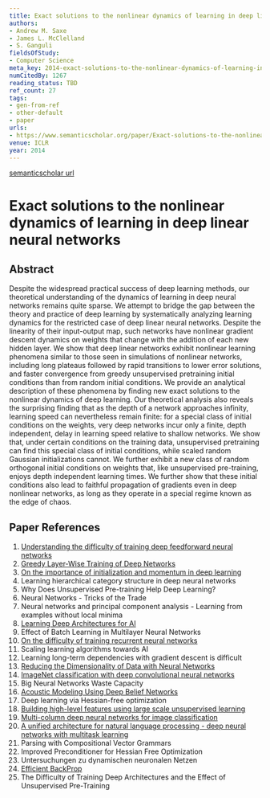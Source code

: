 ```yaml
---
title: Exact solutions to the nonlinear dynamics of learning in deep linear neural networks
authors:
- Andrew M. Saxe
- James L. McClelland
- S. Ganguli
fieldsOfStudy:
- Computer Science
meta_key: 2014-exact-solutions-to-the-nonlinear-dynamics-of-learning-in-deep-linear-neural-networks
numCitedBy: 1267
reading_status: TBD
ref_count: 27
tags:
- gen-from-ref
- other-default
- paper
urls:
- https://www.semanticscholar.org/paper/Exact-solutions-to-the-nonlinear-dynamics-of-in-Saxe-McClelland/99c970348b8f70ce23d6641e201904ea49266b6e?sort=total-citations
venue: ICLR
year: 2014
---
```


[semanticscholar url](https://www.semanticscholar.org/paper/Exact-solutions-to-the-nonlinear-dynamics-of-in-Saxe-McClelland/99c970348b8f70ce23d6641e201904ea49266b6e?sort=total-citations)

# Exact solutions to the nonlinear dynamics of learning in deep linear neural networks

## Abstract

Despite the widespread practical success of deep learning methods, our theoretical understanding of the dynamics of learning in deep neural networks remains quite sparse. We attempt to bridge the gap between the theory and practice of deep learning by systematically analyzing learning dynamics for the restricted case of deep linear neural networks. Despite the linearity of their input-output map, such networks have nonlinear gradient descent dynamics on weights that change with the addition of each new hidden layer. We show that deep linear networks exhibit nonlinear learning phenomena similar to those seen in simulations of nonlinear networks, including long plateaus followed by rapid transitions to lower error solutions, and faster convergence from greedy unsupervised pretraining initial conditions than from random initial conditions. We provide an analytical description of these phenomena by finding new exact solutions to the nonlinear dynamics of deep learning. Our theoretical analysis also reveals the surprising finding that as the depth of a network approaches infinity, learning speed can nevertheless remain finite: for a special class of initial conditions on the weights, very deep networks incur only a finite, depth independent, delay in learning speed relative to shallow networks. We show that, under certain conditions on the training data, unsupervised pretraining can find this special class of initial conditions, while scaled random Gaussian initializations cannot. We further exhibit a new class of random orthogonal initial conditions on weights that, like unsupervised pre-training, enjoys depth independent learning times. We further show that these initial conditions also lead to faithful propagation of gradients even in deep nonlinear networks, as long as they operate in a special regime known as the edge of chaos.

## Paper References

1. [Understanding the difficulty of training deep feedforward neural networks](2010-understanding-the-difficulty-of-training-deep-feedforward-neural-networks)
2. [Greedy Layer-Wise Training of Deep Networks](2006-greedy-layer-wise-training-of-deep-networks)
3. [On the importance of initialization and momentum in deep learning](2013-on-the-importance-of-initialization-and-momentum-in-deep-learning)
4. Learning hierarchical category structure in deep neural networks
5. Why Does Unsupervised Pre-training Help Deep Learning?
6. Neural Networks - Tricks of the Trade
7. Neural networks and principal component analysis - Learning from examples without local minima
8. [Learning Deep Architectures for AI](2007-learning-deep-architectures-for-ai)
9. Effect of Batch Learning in Multilayer Neural Networks
10. [On the difficulty of training recurrent neural networks](2013-on-the-difficulty-of-training-recurrent-neural-networks)
11. Scaling learning algorithms towards AI
12. Learning long-term dependencies with gradient descent is difficult
13. [Reducing the Dimensionality of Data with Neural Networks](2006-reducing-the-dimensionality-of-data-with-neural-networks)
14. [ImageNet classification with deep convolutional neural networks](2012-alexnet.md)
15. Big Neural Networks Waste Capacity
16. [Acoustic Modeling Using Deep Belief Networks](2012-acoustic-modeling-using-deep-belief-networks)
17. Deep learning via Hessian-free optimization
18. [Building high-level features using large scale unsupervised learning](2013-building-high-level-features-using-large-scale-unsupervised-learning)
19. [Multi-column deep neural networks for image classification](2012-multi-column-deep-neural-networks-for-image-classification)
20. [A unified architecture for natural language processing - deep neural networks with multitask learning](2008-a-unified-architecture-for-natural-language-processing-deep-neural-networks-with-multitask-learning)
21. Parsing with Compositional Vector Grammars
22. Improved Preconditioner for Hessian Free Optimization
23. Untersuchungen zu dynamischen neuronalen Netzen
24. [Efficient BackProp](2012-efficient-backprop)
25. The Difficulty of Training Deep Architectures and the Effect of Unsupervised Pre-Training
